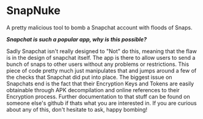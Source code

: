 SnapNuke
========

A pretty malicious tool to bomb a Snapchat account with floods of Snaps.

***Snapchat is such a popular app, why is this possible?***

Sadly Snapchat isn't really designed to "Not" do this, meaning that the flaw is in the design of snapchat itself. The app is there to allow users to send a bunch of snaps to other users without any problems or restrictions. This piece of code pretty much just manipulates that and jumps around a few of the checks that Snapchat did put into place. The biggest issue on Snapchats end is the fact that their Encryption Keys and Tokens are easily obtainable through APK decompilation and online references to their Encryption process. Further documentation to that stuff can be found on someone else's github if thats what you are interested in. If you are curious about any of this, don't hesitate to ask, happy bombing!
